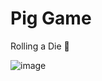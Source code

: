 # Pig Game
Rolling a Die 🎲

![image](https://github.com/Kmohamedalie/pig-game/assets/63104472/86f48e12-85d7-4349-a341-bb23f408b02b)
